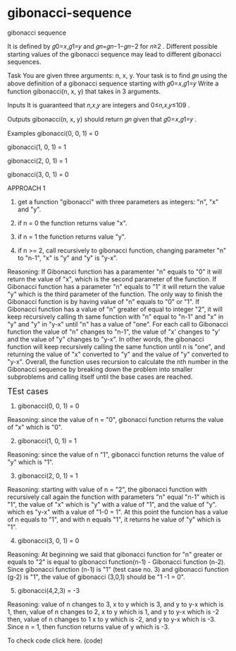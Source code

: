# gibonacci-sequence
gibonacci sequence

It is defined by 𝑔0=𝑥,𝑔1=𝑦 and 𝑔𝑛=𝑔𝑛−1−𝑔𝑛−2 for 𝑛≥2 . Different possible starting values of the gibonacci sequence may lead to different gibonacci sequences.

Task You are given three arguments: n, x, y. Your task is to find 𝑔𝑛 using the above definition of a gibonacci sequence starting with 𝑔0=𝑥,𝑔1=𝑦 Write a function gibonacci(n, x, y) that takes in 3 arguments.

Inputs It is guaranteed that 𝑛,𝑥,𝑦 are integers and 0≤𝑛,𝑥,𝑦≤109 .

Outputs gibonacci(n, x, y) should return 𝑔𝑛 given that 𝑔0=𝑥,𝑔1=𝑦 .

Examples gibonacci(0, 0, 1) = 0

gibonacci(1, 0, 1) = 1

gibonacci(2, 0, 1) = 1

gibonacci(3, 0, 1) = 0

APPROACH 1

1. get a function "gibonacci"  with three parameters as integers: "n", "x" and "y".

2. if n = 0 the function returns value "x". 

3. if n = 1 the function returns value "y".

4. if n >= 2, call recursively to gibonacci function, changing parameter "n" to "n-1", "x" is "y" and "y" is "y-x". 

Reasoning:   If Gibonacci function has a paramenter "n"  equals to "0" it will return the value of "x", which is the second parameter of the function.   If Gibonacci function has a parameter "n" equals to "1" it will return the value "y" which is the third parameter of the function.  The only way to finish the Gibonacci function is by having value of "n" equals to "0" or "1".  If Gibonacci function has a value of "n" greater of equal to integer "2", it will keep recursively calling th same function with "n" equal to "n-1" and "x" in "y" and "y" in "y-x" until "n" has a value of "one".   For each call to Gibonacci function the value of "n" changes to "n-1", the value of "x' changes to "y' and the value of  "y" changes to "y-x". In other words, the gibonacci function will keep recursively calling the same function until n is "one", and returning the value of "x" converted to "y" and the value of "y" converted to "y-x".
Overall, the function uses recursion to calculate the nth number in the Gibonacci sequence by breaking down the problem into smaller subproblems and calling itself until the base cases are reached.


<font size="4">TEst cases</font>

1. gibonacci(0, 0, 1) = 0

Reasoning:  since the value of n = "0", gibonacci function returns the value of "x" which is "0".

2. gibonacci(1, 0, 1) = 1

Reasoning: since the value of n "1", gibonacci function returns the value of "y" which is "1".

3. gibonacci(2, 0, 1) = 1

Reasoning: starting with value of n = "2", the gibonacci function with recursively call again the function with parameters "n" equal "n-1" which is "1", the value of "x" which is "y" with a value of "1", and the value of "y". which es "y-x" with a value of "1-0 = 1".  At this point the funcion has a value of n equals to "1", and with n equals "1", it returns he value of "y" which is "1". 

4. gibonacci(3, 0, 1) = 0

Reasoning: At beginning we said that gibonacci function for "n" greater or equals to "2" is equal to gibonacci function(n-1) - Gibonacci function (n-2).  Since gibonacci function (n-1) is "1" (test case no. 3) and gibonacci function (g-2) is "1", the value of gibonacci (3,0,1) should be "1 -1 = 0".  

5. gibonacci(4,2,3) = -3

Reasoning:  value of n changes to 3, x to y which is 3, and y to y-x which is 1, then,
            value of n changes to 2, x to y which is 1, and y to y-x which is -2 then,
            value of n changes to 1 x to y which is -2, and y to y-x which is -3.
            Since n = 1, then function returns value of y which is -3.
            
            
To check code click here. (code)
